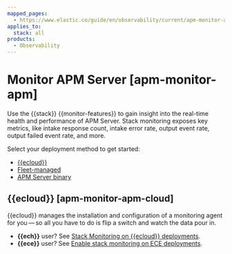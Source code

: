 ```yaml
---
mapped_pages:
  - https://www.elastic.co/guide/en/observability/current/apm-monitor-apm.html
applies_to:
  stack: all
products:
  - Observability
---
```


# Monitor APM Server [apm-monitor-apm]

Use the {{stack}} {{monitor-features}} to gain insight into the real-time health and performance of APM Server. Stack monitoring exposes key metrics, like intake response count, intake error rate, output event rate, output failed event rate, and more.

Select your deployment method to get started:

* [{{ecloud}}](#apm-monitor-apm-cloud)
* [Fleet-managed](/solutions/observability/apm/monitor-fleet-managed-apm-server.md)
* [APM Server binary](/solutions/observability/apm/monitor-apm-server-binary.md)

## {{ecloud}} [apm-monitor-apm-cloud]

{{ecloud}} manages the installation and configuration of a monitoring agent for you — so all you have to do is flip a switch and watch the data pour in.

* **{{ech}}** user? See [Stack Monitoring on {{ecloud}} deployments](/deploy-manage/monitor/stack-monitoring/ece-ech-stack-monitoring.md).
* **{{ece}}** user? See [Enable stack monitoring on ECE deployments](/deploy-manage/monitor/stack-monitoring/ece-ech-stack-monitoring.md).
